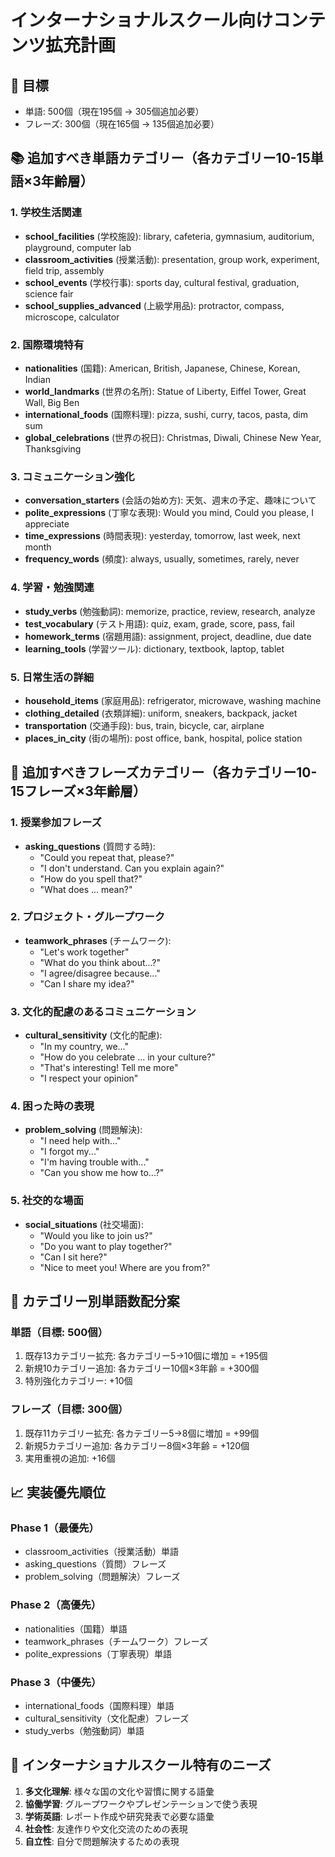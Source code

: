 # インターナショナルスクール向けコンテンツ拡充計画

## 🎯 目標
- 単語: 500個（現在195個 → 305個追加必要）
- フレーズ: 300個（現在165個 → 135個追加必要）

## 📚 追加すべき単語カテゴリー（各カテゴリー10-15単語×3年齢層）

### 1. 学校生活関連
- **school_facilities** (学校施設): library, cafeteria, gymnasium, auditorium, playground, computer lab
- **classroom_activities** (授業活動): presentation, group work, experiment, field trip, assembly
- **school_events** (学校行事): sports day, cultural festival, graduation, science fair
- **school_supplies_advanced** (上級学用品): protractor, compass, microscope, calculator

### 2. 国際環境特有
- **nationalities** (国籍): American, British, Japanese, Chinese, Korean, Indian
- **world_landmarks** (世界の名所): Statue of Liberty, Eiffel Tower, Great Wall, Big Ben
- **international_foods** (国際料理): pizza, sushi, curry, tacos, pasta, dim sum
- **global_celebrations** (世界の祝日): Christmas, Diwali, Chinese New Year, Thanksgiving

### 3. コミュニケーション強化
- **conversation_starters** (会話の始め方): 天気、週末の予定、趣味について
- **polite_expressions** (丁寧な表現): Would you mind, Could you please, I appreciate
- **time_expressions** (時間表現): yesterday, tomorrow, last week, next month
- **frequency_words** (頻度): always, usually, sometimes, rarely, never

### 4. 学習・勉強関連
- **study_verbs** (勉強動詞): memorize, practice, review, research, analyze
- **test_vocabulary** (テスト用語): quiz, exam, grade, score, pass, fail
- **homework_terms** (宿題用語): assignment, project, deadline, due date
- **learning_tools** (学習ツール): dictionary, textbook, laptop, tablet

### 5. 日常生活の詳細
- **household_items** (家庭用品): refrigerator, microwave, washing machine
- **clothing_detailed** (衣類詳細): uniform, sneakers, backpack, jacket
- **transportation** (交通手段): bus, train, bicycle, car, airplane
- **places_in_city** (街の場所): post office, bank, hospital, police station

## 💬 追加すべきフレーズカテゴリー（各カテゴリー10-15フレーズ×3年齢層）

### 1. 授業参加フレーズ
- **asking_questions** (質問する時): 
  - "Could you repeat that, please?"
  - "I don't understand. Can you explain again?"
  - "How do you spell that?"
  - "What does ... mean?"

### 2. プロジェクト・グループワーク
- **teamwork_phrases** (チームワーク):
  - "Let's work together"
  - "What do you think about...?"
  - "I agree/disagree because..."
  - "Can I share my idea?"

### 3. 文化的配慮のあるコミュニケーション
- **cultural_sensitivity** (文化的配慮):
  - "In my country, we..."
  - "How do you celebrate ... in your culture?"
  - "That's interesting! Tell me more"
  - "I respect your opinion"

### 4. 困った時の表現
- **problem_solving** (問題解決):
  - "I need help with..."
  - "I forgot my..."
  - "I'm having trouble with..."
  - "Can you show me how to...?"

### 5. 社交的な場面
- **social_situations** (社交場面):
  - "Would you like to join us?"
  - "Do you want to play together?"
  - "Can I sit here?"
  - "Nice to meet you! Where are you from?"

## 🔢 カテゴリー別単語数配分案

### 単語（目標: 500個）
1. 既存13カテゴリー拡充: 各カテゴリー5→10個に増加 = +195個
2. 新規10カテゴリー追加: 各カテゴリー10個×3年齢 = +300個
3. 特別強化カテゴリー: +10個

### フレーズ（目標: 300個）
1. 既存11カテゴリー拡充: 各カテゴリー5→8個に増加 = +99個
2. 新規5カテゴリー追加: 各カテゴリー8個×3年齢 = +120個
3. 実用重視の追加: +16個

## 📈 実装優先順位

### Phase 1（最優先）
- classroom_activities（授業活動）単語
- asking_questions（質問）フレーズ
- problem_solving（問題解決）フレーズ

### Phase 2（高優先）
- nationalities（国籍）単語
- teamwork_phrases（チームワーク）フレーズ
- polite_expressions（丁寧表現）単語

### Phase 3（中優先）
- international_foods（国際料理）単語
- cultural_sensitivity（文化配慮）フレーズ
- study_verbs（勉強動詞）単語

## 🌟 インターナショナルスクール特有のニーズ

1. **多文化理解**: 様々な国の文化や習慣に関する語彙
2. **協働学習**: グループワークやプレゼンテーションで使う表現
3. **学術英語**: レポート作成や研究発表で必要な語彙
4. **社会性**: 友達作りや文化交流のための表現
5. **自立性**: 自分で問題解決するための表現